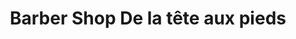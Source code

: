 ---
title: "Barber Shop De la tête aux pieds"
url: /toulouse/barber-shop-de-la-tete-aux-pieds/
shop: coiffeur
---